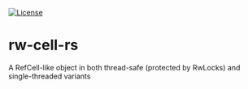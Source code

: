 [![License](https://img.shields.io/badge/license-Apache--2.0_OR_MIT-blue.svg)](https://github.com/stefan-zobel/rw-cell-rs)

# rw-cell-rs

A RefCell-like object in both thread-safe (protected by RwLocks) and single-threaded variants
